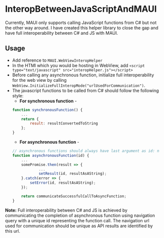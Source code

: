 # InteropBetweenJavaScriptAndMAUI

Currently, MAUI only supports calling JavaScript functions from C# but not the other way around. I have created this helper library to close the gap and have full interoperability between C# and JS with MAUI.


## Usage
- Add reference to `MAUI.WebViewInteropHelper`
- In the HTMl which you would be hosting in WebView, add `<script type="text/javascript" src="interopHelper.js"></script>`
- Before calling any asynchronous function, initialize full interoperability for the web view by calling `WebView.InitializeFullInteropMode("urlUsedForCommunication")`.
- The javascript functions to be called from C# should follow the following style:
	- **For synchronous function** - 
	``` js
	function synchronousFunction() {
		...
		return {
			result: resultConvertedToString
		};
	}
	```
	- **For asynchronous function** - 
	``` js
	// asynchronous functions should always have last argument as id: number
	function asynchronousFunction(id) {
		...
		somePromise.then(result => {
				...
                setResult(id, resultAsAString);
		}.catch(error => {
			setError(id, resultAsAString);
		});

		return communicateSuccessfulCallToAsyncFunction;
	}
	```

**Note:** 
Full interoperability between C# and JS is achieved by communicating the completion of asynchronous function using navigation query with a unique id representing the function call. The navigation url used for communication should be unique as API results are identified by this url.
